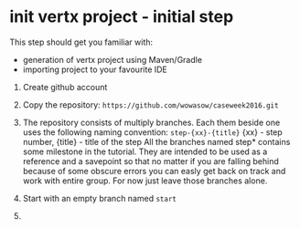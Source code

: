 # init vertx project - initial step

This step should get you familiar with:
* generation of vertx project using Maven/Gradle
* importing project to your favourite IDE

1. Create github account
2. Copy the repository: 
	```https://github.com/wowasow/caseweek2016.git```
3. The repository consists of multiply branches. Each them beside one uses the following naming convention:
	``` step-{xx}-{title} ``` {xx} - step number, {title} - title of the step
	All the branches named step* contains some milestone in the tutorial. They are intended to be used as a reference 
	and a savepoint so that no matter if you are falling behind because of some obscure errors you can easly get back 
	on track and work with entire group. For now just leave those branches alone. 

4. Start with an empty branch named ``` start ```

5. 
	

